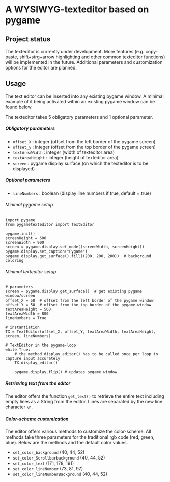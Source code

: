 # A WYSIWYG-texteditor based on pygame

## Project status

The texteditor is currently under development. More features (e.g. copy-paste, shift+strg+arrow highlighting and other common texteditor functions) will be implemented in the future.
Additional parameters and customization options for the editor are planned. 

## Usage

The text editor can be inserted into any existing pygame window. 
A minimal example of it being activated within an existing pygame window can be found below.

The texteditor takes 5 obligatory parameters and 1 optional parameter.

##### Obligatory parameters
- ```offset_X``` : integer (offset from the left border of the pygame screen)
- ```offset_y``` : integer (offset from the top border of the pygame screen)
- ```textAreaWidth``` : integer (width of texteditor area)
- ```textAreaHeight``` : integer (height of texteditor area)
- ```screen``` : pygame display surface (on which the texteditor is to be displayed)

##### Optional parameters
- ```lineNumbers``` : boolean (display line numbers if true, default = true)


###### Minimal pygame setup

```
import pygame
from pygametexteditor import TextEditor

pygame.init()
screenHeight = 600
screenWidth = 900
screen = pygame.display.set_mode((screenWidth, screenHeight))
pygame.display.set_caption("Pygame")
pygame.display.get_surface().fill((200, 200, 200))  # background coloring

```
###### Minimal texteditor setup
```
# parameters
screen = pygame.display.get_surface()  # get existing pygame window/screen
offset_X = 50  # offset from the left border of the pygame window
offset_Y = 50  # offset from the top border of the pygame window
textAreaHeight = 500
textAreaWidth = 800
lineNumbers = True

# instantiation
TX = TextEditor(offset_X, offset_Y, textAreaWidth, textAreaHeight, screen, lineNumbers)

# TextEditor in the pygame-loop
while True:
    # the method display_editor() has to be called once per loop to capture input accurately
    TX.display_editor()  

    pygame.display.flip() # updates pygame window

```

##### Retrieving text from the editor

The editor offers the function ```get_text()``` to retrieve the entire text including empty lines as a String from the editor. Lines are separated by the new line character ```\n```.

##### Color-scheme customization

The editor offers various methods to customize the color-scheme. All methods take three parameters for the traditional rgb code (red, green, blue). Below are the methods and the default color values.

- ```set_color_background``` (40, 44, 52)
- ```set_color_Scrollbarbackground``` (40, 44, 52)
- ```set_color_text``` (171, 178, 191)
- ```set_color_lineNumber``` (73, 81, 97)
- ```set_color_lineNumberBackground``` (40, 44, 52) 
